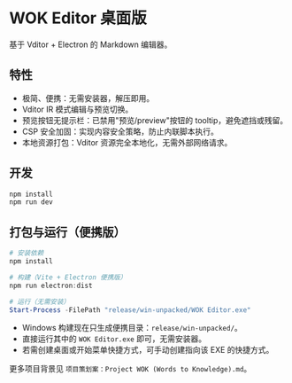 # WOK Editor 桌面版

基于 Vditor + Electron 的 Markdown 编辑器。

## 特性

- 极简、便携：无需安装器，解压即用。
- Vditor IR 模式编辑与预览切换。
- 预览按钮无提示栏：已禁用"预览/preview"按钮的 tooltip，避免遮挡或残留。
- CSP 安全加固：实现内容安全策略，防止内联脚本执行。
- 本地资源打包：Vditor 资源完全本地化，无需外部网络请求。


## 开发

```bash
npm install
npm run dev
```

## 打包与运行（便携版）

```powershell
# 安装依赖
npm install

# 构建（Vite + Electron 便携版）
npm run electron:dist

# 运行（无需安装）
Start-Process -FilePath "release/win-unpacked/WOK Editor.exe"
```

- Windows 构建现在只生成便携目录：`release/win-unpacked/`。
- 直接运行其中的 `WOK Editor.exe` 即可，无需安装器。
- 若需创建桌面或开始菜单快捷方式，可手动创建指向该 EXE 的快捷方式。

更多项目背景见 `项目策划案：Project WOK (Words to Knowledge).md`。
